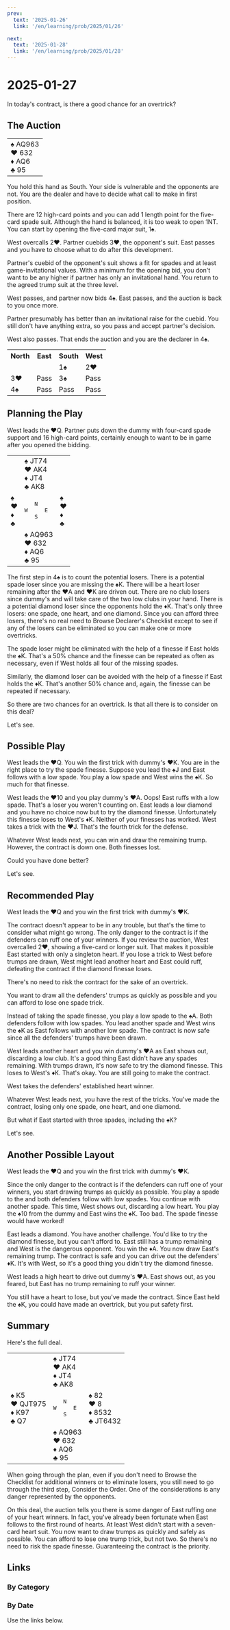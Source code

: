 ```yaml
---
prev:
  text: '2025-01-26'
  link: '/en/learning/prob/2025/01/26'

next:
  text: '2025-01-28'
  link: '/en/learning/prob/2025/01/28'
---
```


# 2025-01-27

In today's contract, is there a good chance for an overtrick?

<Badge type="warning" text="Play"/>

## The Auction

<table class="hand">
	<tr>
		<td>♠ AQ963<br>♥ 632<br>♦ AQ6<br>♣ 95</td>
	</tr>
</table>

You hold this hand as South. Your side is vulnerable and the opponents are not. You are the dealer and have to decide what call to make in first position.

There are 12 high-card points and you can add 1 length point for the five-card spade suit. Although the hand is balanced, it is too weak to open 1NT. You can start by opening the five-card major suit, 1♠.

West overcalls 2♥. Partner cuebids 3♥, the opponent's suit. East passes and you have to choose what to do after this development.

Partner's cuebid of the opponent's suit shows a fit for spades and at least game-invitational values. With a minimum for the opening bid, you don't want to be any higher if partner has only an invitational hand. You return to the agreed trump suit at the three level.

West passes, and partner now bids 4♠. East passes, and the auction is back to you once more.

Partner presumably has better than an invitational raise for the cuebid. You still don't have anything extra, so you pass and accept partner's decision.

West also passes. That ends the auction and you are the declarer in 4♠.

<table class="auction">
	<tr>
		<th>North</th>
		<th>East</th>
		<th>South</th>
		<th>West</th>
	</tr>
	<tr>
		<td></td>
		<td></td>
		<td>1♠</td>
		<td>2♥</td>
	</tr>
	<tr>
		<td>3♥</td>
		<td>Pass</td>
		<td>3♠</td>
		<td>Pass</td>
	</tr>
	<tr>
		<td>4♠</td>
		<td>Pass</td>
		<td>Pass</td>
		<td>Pass</td>
	</tr>
</table>

## Planning the Play

West leads the ♥Q. Partner puts down the dummy with four-card spade support and 16 high-card points, certainly enough to want to be in game after you opened the bidding.

<table class="deal">
	<tr>
		<td></td>
		<td>♠ JT74<br>♥ AK4<br>♦ JT4<br>♣ AK8</td>
		<td></td>
	</tr>
	<tr>
		<td>♠ <br>♥ <br>♦ <br>♣ </td>
		<td><pre>   N<br>W     E<br>   S</pre></td>
		<td>♠ <br>♥ <br>♦ <br>♣ </td>
	</tr>
	<tr>
		<td></td>
		<td>♠ AQ963<br>♥ 632<br>♦ AQ6<br>♣ 95</td>
		<td></td>
	</tr>
</table>

The first step in 4♠ is to count the potential losers. There is a potential spade loser since you are missing the ♠K. There will be a heart loser remaining after the ♥A and ♥K are driven out. There are no club losers since dummy's and will take care of the two low clubs in your hand. There is a potential diamond loser since the opponents hold the ♦K. That's only three losers: one spade, one heart, and one diamond. Since you can afford three losers, there's no real need to Browse Declarer's Checklist except to see if any of the losers can be eliminated so you can make one or more overtricks.

The spade loser might be eliminated with the help of a finesse if East holds the ♠K. That's a 50% chance and the finesse can be repeated as often as necessary, even if West holds all four of the missing spades.

Similarly, the diamond loser can be avoided with the help of a finesse if East holds the ♦K. That's another 50% chance and, again, the finesse can be repeated if necessary.

So there are two chances for an overtrick. Is that all there is to consider on this deal?

Let's see.

## Possible Play

West leads the ♥Q. You win the first trick with dummy's ♥K. You are in the right place to try the spade finesse. Suppose you lead the ♠J and East follows with a low spade. You play a low spade and West wins the ♠K. So much for that finesse.

West leads the ♥10 and you play dummy's ♥A. Oops! East ruffs with a low spade. That's a loser you weren't counting on. East leads a low diamond and you have no choice now but to try the diamond finesse. Unfortunately this finesse loses to West's ♦K. Neither of your finesses has worked. West takes a trick with the ♥J. That's the fourth trick for the defense.

Whatever West leads next, you can win and draw the remaining trump. However, the contract is down one. Both finesses lost.

Could you have done better?

Let's see.

## Recommended Play

West leads the ♥Q and you win the first trick with dummy's ♥K.

The contract doesn't appear to be in any trouble, but that's the time to consider what might go wrong. The only danger to the contract is if the defenders can ruff one of your winners. If you review the auction, West overcalled 2♥, showing a five-card or longer suit. That makes it possible East started with only a singleton heart. If you lose a trick to West before trumps are drawn, West might lead another heart and East could ruff, defeating the contract if the diamond finesse loses.

There's no need to risk the contract for the sake of an overtrick.

You want to draw all the defenders' trumps as quickly as possible and you can afford to lose one spade trick.

Instead of taking the spade finesse, you play a low spade to the ♠A. Both defenders follow with low spades. You lead another spade and West wins the ♠K as East follows with another low spade. The contract is now safe since all the defenders' trumps have been drawn.

West leads another heart and you win dummy's ♥A as East shows out, discarding a low club. It's a good thing East didn't have any spades remaining. With trumps drawn, it's now safe to try the diamond finesse. This loses to West's ♦K. That's okay. You are still going to make the contract.

West takes the defenders' established heart winner.

Whatever West leads next, you have the rest of the tricks. You've made the contract, losing only one spade, one heart, and one diamond.

But what if East started with three spades, including the ♠K?

Let's see.

## Another Possible Layout

West leads the ♥Q and you win the first trick with dummy's ♥K.

Since the only danger to the contract is if the defenders can ruff one of your winners, you start drawing trumps as quickly as possible. You play a spade to the and both defenders follow with low spades. You continue with another spade. This time, West shows out, discarding a low heart. You play the ♠10 from the dummy and East wins the ♠K. Too bad. The spade finesse would have worked!

East leads a diamond. You have another challenge. You'd like to try the diamond finesse, but you can't afford to. East still has a trump remaining and West is the dangerous opponent. You win the ♦A. You now draw East's remaining trump. The contract is safe and you can drive out the defenders' ♦K. It's with West, so it's a good thing you didn't try the diamond finesse.

West leads a high heart to drive out dummy's ♥A. East shows out, as you feared, but East has no trump remaining to ruff your winner.

You still have a heart to lose, but you've made the contract. Since East held the ♠K, you could have made an overtrick, but you put safety first.

## Summary

Here's the full deal.

<table class="deal">
	<tr>
		<td></td>
		<td>♠ JT74<br>♥ AK4<br>♦ JT4<br>♣ AK8</td>
		<td></td>
	</tr>
	<tr>
		<td>♠ K5<br>♥ QJT975<br>♦ K97<br>♣ Q7</td>
		<td><pre>   N<br>W     E<br>   S</pre></td>
		<td>♠ 82<br>♥ 8<br>♦ 8532<br>♣ JT6432</td>
	</tr>
	<tr>
		<td></td>
		<td>♠ AQ963<br>♥ 632<br>♦ AQ6<br>♣ 95</td>
		<td></td>
	</tr>
</table>

When going through the plan, even if you don't need to Browse the Checklist for additional winners or to eliminate losers, you still need to go through the third step, Consider the Order. One of the considerations is any danger represented by the opponents.

On this deal, the auction tells you there is some danger of East ruffing one of your heart winners. In fact, you've already been fortunate when East follows to the first round of hearts. At least West didn't start with a seven-card heart suit. You now want to draw trumps as quickly and safely as possible. You can afford to lose one trump trick, but not two. So there's no need to risk the spade finesse. Guaranteeing the contract is the priority.

## Links

[<Badge type="tip" text="Go to Practice"/>](/en/practice/prob/2025/01/27)

### By Category

[<Badge type="tip" text="<--"/>](/en/learning/prob/2025/01/25)
[<Badge type="tip" text="Calendar"/>](/en/learning/calendar/2025/01)
[<Badge type="tip" text="-->"/>](/en/learning/prob/2025/01/31)

### By Date

Use the links below.